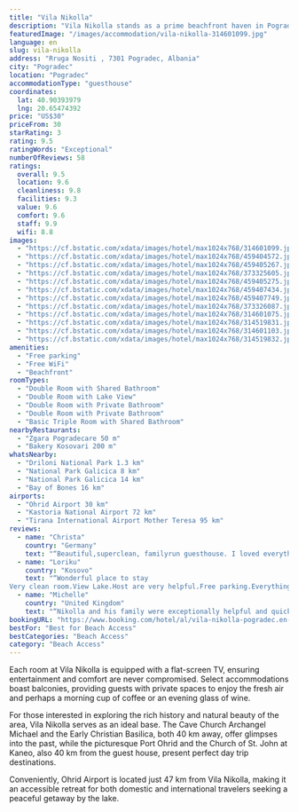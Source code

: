 ```yaml
---
title: "Vila Nikolla"
description: "Vila Nikolla stands as a prime beachfront haven in Pogradec, offering guests the unique opportunity to stay just a stone's throw away from the serene Ohrid Lake Springs, located merely 8."
featuredImage: "/images/accommodation/vila-nikolla-314601099.jpg"
language: en
slug: vila-nikolla
address: "Rruga Nositi , 7301 Pogradec, Albania"
city: "Pogradec"
location: "Pogradec"
accommodationType: "guesthouse"
coordinates:
  lat: 40.90393979
  lng: 20.65474392
price: "US$30"
priceFrom: 30
starRating: 3
rating: 9.5
ratingWords: "Exceptional"
numberOfReviews: 58
ratings:
  overall: 9.5
  location: 9.6
  cleanliness: 9.8
  facilities: 9.3
  value: 9.6
  comfort: 9.6
  staff: 9.9
  wifi: 8.8
images:
  - "https://cf.bstatic.com/xdata/images/hotel/max1024x768/314601099.jpg?k=f0edb7f19d753711d5a08ca7f64f6b8a1a83c387c00ef8fc69819260b4688a3f&o=&hp=1"
  - "https://cf.bstatic.com/xdata/images/hotel/max1024x768/459404572.jpg?k=dfd86f6c26eeb2054294b4f1f14ebcf72c439358fe89fb8142967afecbb3cc87&o=&hp=1"
  - "https://cf.bstatic.com/xdata/images/hotel/max1024x768/459405267.jpg?k=0b2a4146a86814917f6818f31014ff204b7b17afa0767ca833abb933a43391d6&o=&hp=1"
  - "https://cf.bstatic.com/xdata/images/hotel/max1024x768/373325605.jpg?k=b0d1c1c847300f163566d3505f6ddf276bf6958b8d0fe3e77a374325481353fc&o=&hp=1"
  - "https://cf.bstatic.com/xdata/images/hotel/max1024x768/459405275.jpg?k=a32037b49e38e0924bb445f0a6d523a67803c04cb32778937d865a2bb99cfe11&o=&hp=1"
  - "https://cf.bstatic.com/xdata/images/hotel/max1024x768/459407434.jpg?k=192f212ff5912459df6c0149753fd080db34ccbf729ba46882783837c5ecdb7e&o=&hp=1"
  - "https://cf.bstatic.com/xdata/images/hotel/max1024x768/459407749.jpg?k=932ef1ec0db7b6ad3b938c3225cc6f92e266ae0ac57fb96c71eca0d2788fbd11&o=&hp=1"
  - "https://cf.bstatic.com/xdata/images/hotel/max1024x768/373326087.jpg?k=7f6c50ba259630a2a08a097db3405192f3beb67123c503e37526692ae8d57a98&o=&hp=1"
  - "https://cf.bstatic.com/xdata/images/hotel/max1024x768/314601075.jpg?k=055e1a52fc8bf9a8580713fd4b564d06b7e81ce462d5332c977e4f50162be6cb&o=&hp=1"
  - "https://cf.bstatic.com/xdata/images/hotel/max1024x768/314519831.jpg?k=2eb069de771ebf441d1bdf6b375fd7220b833ad9d5c55800cf2ee2e9d4183b47&o=&hp=1"
  - "https://cf.bstatic.com/xdata/images/hotel/max1024x768/314601103.jpg?k=fcd225b3ddec8fe2521fe3815f884c774956f71d1c3222dfc6203de687837350&o=&hp=1"
  - "https://cf.bstatic.com/xdata/images/hotel/max1024x768/314519832.jpg?k=9887c7e392670ef52d06dd0675a17c2206277ba0ddb862624aee77d846c9bfa1&o=&hp=1"
amenities:
  - "Free parking"
  - "Free WiFi"
  - "Beachfront"
roomTypes:
  - "Double Room with Shared Bathroom"
  - "Double Room with Lake View"
  - "Double Room with Private Bathroom"
  - "Double Room with Private Bathroom"
  - "Basic Triple Room with Shared Bathroom"
nearbyRestaurants:
  - "Zgara Pogradecare 50 m"
  - "Bakery Kosovari 200 m"
whatsNearby:
  - "Driloni National Park 1.3 km"
  - "National Park Galicica 8 km"
  - "National Park Galicica 14 km"
  - "Bay of Bones 16 km"
airports:
  - "Ohrid Airport 30 km"
  - "Kastoria National Airport 72 km"
  - "Tirana International Airport Mother Teresa 95 km"
reviews:
  - name: "Christa"
    country: "Germany"
    text: "“Beautiful,superclean, familyrun guesthouse. I loved everything ❤ and will come back when I am at beautiful Ohridlake.”"
  - name: "Loriku"
    country: "Kosovo"
    text: "“Wonderful place to stay
Very clean room.View Lake.Host are very helpful.Free parking.Everything was perfect.”"
  - name: "Michelle"
    country: "United Kingdom"
    text: "“Nikolla and his family were exceptionally helpful and quick to respond to any query I had. The room was spotless, fresh, and I felt so comfortable. Nikolla's Mum Cvetla, and her Mother were so, so kind and welcoming, I was shocked by how kind...”"
bookingURL: "https://www.booking.com/hotel/al/vila-nikolla-pogradec.en-gb.html?aid=8035640"
bestFor: "Best for Beach Access"
bestCategories: "Beach Access"
category: "Beach Access"
---
```


Each room at Vila Nikolla is equipped with a flat-screen TV, ensuring entertainment and comfort are never compromised. Select accommodations boast balconies, providing guests with private spaces to enjoy the fresh air and perhaps a morning cup of coffee or an evening glass of wine.

For those interested in exploring the rich history and natural beauty of the area, Vila Nikolla serves as an ideal base. The Cave Church Archangel Michael and the Early Christian Basilica, both 40 km away, offer glimpses into the past, while the picturesque Port Ohrid and the Church of St. John at Kaneo, also 40 km from the guest house, present perfect day trip destinations.

Conveniently, Ohrid Airport is located just 47 km from Vila Nikolla, making it an accessible retreat for both domestic and international travelers seeking a peaceful getaway by the lake.